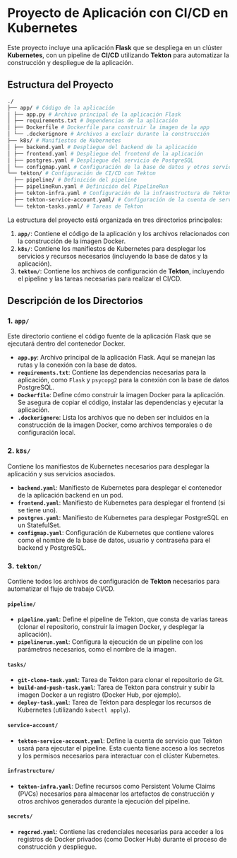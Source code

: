 # Proyecto de Aplicación con CI/CD en Kubernetes

Este proyecto incluye una aplicación **Flask** que se despliega en un clúster **Kubernetes**, con un pipeline de **CI/CD** utilizando **Tekton** para automatizar la construcción y despliegue de la aplicación.

## Estructura del Proyecto

```bash
./ 
├── app/ # Código de la aplicación 
│ ├── app.py # Archivo principal de la aplicación Flask 
│ ├── requirements.txt # Dependencias de la aplicación 
│ ├── Dockerfile # Dockerfile para construir la imagen de la app 
│ └── .dockerignore # Archivos a excluir durante la construcción 
├── k8s/ # Manifiestos de Kubernetes 
│ ├── backend.yaml # Despliegue del backend de la aplicación 
│ ├── frontend.yaml # Despliegue del frontend de la aplicación 
│ ├── postgres.yaml # Despliegue del servicio de PostgreSQL 
│ └── configmap.yaml # Configuración de la base de datos y otros servicios 
└── tekton/ # Configuración de CI/CD con Tekton 
  ├── pipeline/ # Definición del pipeline
  ├── pipelineRun.yaml # Definición del PipelineRun 
  ├── tekton-infra.yaml # Configuración de la infraestructura de Tekton
  ├── tekton-service-account.yaml/ # Configuración de la cuenta de servicio
  └── tekton-tasks.yaml/ # Tareas de Tekton
```

La estructura del proyecto está organizada en tres directorios principales:

1. **`app/`**: Contiene el código de la aplicación y los archivos relacionados con la construcción de la imagen Docker.
2. **`k8s/`**: Contiene los manifiestos de Kubernetes para desplegar los servicios y recursos necesarios (incluyendo la base de datos y la aplicación).
3. **`tekton/`**: Contiene los archivos de configuración de **Tekton**, incluyendo el pipeline y las tareas necesarias para realizar el CI/CD.

## Descripción de los Directorios

### 1. `app/`

Este directorio contiene el código fuente de la aplicación Flask que se ejecutará dentro del contenedor Docker.

- **`app.py`**: Archivo principal de la aplicación Flask. Aquí se manejan las rutas y la conexión con la base de datos.
- **`requirements.txt`**: Contiene las dependencias necesarias para la aplicación, como `Flask` y `psycopg2` para la conexión con la base de datos PostgreSQL.
- **`Dockerfile`**: Define cómo construir la imagen Docker para la aplicación. Se asegura de copiar el código, instalar las dependencias y ejecutar la aplicación.
- **`.dockerignore`**: Lista los archivos que no deben ser incluidos en la construcción de la imagen Docker, como archivos temporales o de configuración local.

### 2. `k8s/`

Contiene los manifiestos de Kubernetes necesarios para desplegar la aplicación y sus servicios asociados.

- **`backend.yaml`**: Manifiesto de Kubernetes para desplegar el contenedor de la aplicación backend en un pod.
- **`frontend.yaml`**: Manifiesto de Kubernetes para desplegar el frontend (si se tiene uno).
- **`postgres.yaml`**: Manifiesto de Kubernetes para desplegar PostgreSQL en un StatefulSet.
- **`configmap.yaml`**: Configuración de Kubernetes que contiene valores como el nombre de la base de datos, usuario y contraseña para el backend y PostgreSQL.

### 3. `tekton/`

Contiene todos los archivos de configuración de **Tekton** necesarios para automatizar el flujo de trabajo CI/CD.

#### **`pipeline/`**

- **`pipeline.yaml`**: Define el pipeline de Tekton, que consta de varias tareas (clonar el repositorio, construir la imagen Docker, y desplegar la aplicación).
- **`pipelinerun.yaml`**: Configura la ejecución de un pipeline con los parámetros necesarios, como el nombre de la imagen.

#### **`tasks/`**

- **`git-clone-task.yaml`**: Tarea de Tekton para clonar el repositorio de Git.
- **`build-and-push-task.yaml`**: Tarea de Tekton para construir y subir la imagen Docker a un registro (Docker Hub, por ejemplo).
- **`deploy-task.yaml`**: Tarea de Tekton para desplegar los recursos de Kubernetes (utilizando `kubectl apply`).

#### **`service-account/`**

- **`tekton-service-account.yaml`**: Define la cuenta de servicio que Tekton usará para ejecutar el pipeline. Esta cuenta tiene acceso a los secretos y los permisos necesarios para interactuar con el clúster Kubernetes.

#### **`infrastructure/`**

- **`tekton-infra.yaml`**: Define recursos como Persistent Volume Claims (PVCs) necesarios para almacenar los artefactos de construcción y otros archivos generados durante la ejecución del pipeline.

#### **`secrets/`**

- **`regcred.yaml`**: Contiene las credenciales necesarias para acceder a los registros de Docker privados (como Docker Hub) durante el proceso de construcción y despliegue.
